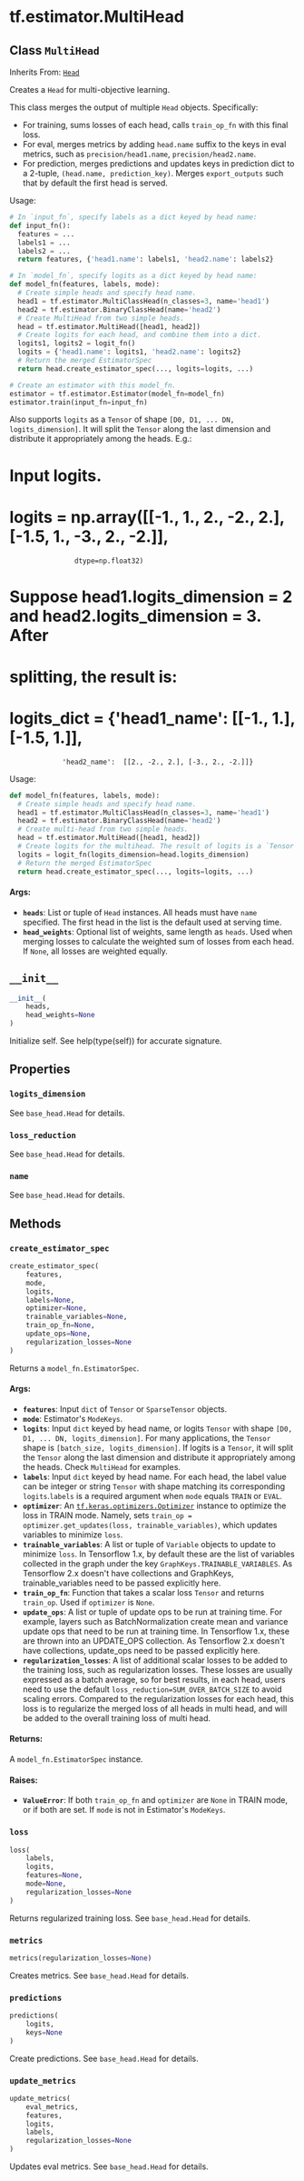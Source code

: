 <div itemscope itemtype="http://developers.google.com/ReferenceObject">
<meta itemprop="name" content="tf.estimator.MultiHead" />
<meta itemprop="path" content="Stable" />
<meta itemprop="property" content="logits_dimension"/>
<meta itemprop="property" content="loss_reduction"/>
<meta itemprop="property" content="name"/>
<meta itemprop="property" content="__init__"/>
<meta itemprop="property" content="create_estimator_spec"/>
<meta itemprop="property" content="loss"/>
<meta itemprop="property" content="metrics"/>
<meta itemprop="property" content="predictions"/>
<meta itemprop="property" content="update_metrics"/>
</div>

# tf.estimator.MultiHead

## Class `MultiHead`

Inherits From: [`Head`](../../tf/estimator/Head.md)

Creates a `Head` for multi-objective learning.

This class merges the output of multiple `Head` objects. Specifically:

* For training, sums losses of each head, calls `train_op_fn` with this
  final loss.
* For eval, merges metrics by adding `head.name` suffix to the keys in eval
  metrics, such as `precision/head1.name`, `precision/head2.name`.
* For prediction, merges predictions and updates keys in prediction dict to a
  2-tuple, `(head.name, prediction_key)`. Merges `export_outputs` such that
  by default the first head is served.

Usage:

```python
# In `input_fn`, specify labels as a dict keyed by head name:
def input_fn():
  features = ...
  labels1 = ...
  labels2 = ...
  return features, {'head1.name': labels1, 'head2.name': labels2}

# In `model_fn`, specify logits as a dict keyed by head name:
def model_fn(features, labels, mode):
  # Create simple heads and specify head name.
  head1 = tf.estimator.MultiClassHead(n_classes=3, name='head1')
  head2 = tf.estimator.BinaryClassHead(name='head2')
  # Create MultiHead from two simple heads.
  head = tf.estimator.MultiHead([head1, head2])
  # Create logits for each head, and combine them into a dict.
  logits1, logits2 = logit_fn()
  logits = {'head1.name': logits1, 'head2.name': logits2}
  # Return the merged EstimatorSpec
  return head.create_estimator_spec(..., logits=logits, ...)

# Create an estimator with this model_fn.
estimator = tf.estimator.Estimator(model_fn=model_fn)
estimator.train(input_fn=input_fn)
```

Also supports `logits` as a `Tensor` of shape
`[D0, D1, ... DN, logits_dimension]`. It will split the `Tensor` along the
last dimension and distribute it appropriately among the heads. E.g.:
# Input logits.
# logits = np.array([[-1., 1., 2., -2., 2.], [-1.5, 1., -3., 2., -2.]],
                    dtype=np.float32)
# Suppose head1.logits_dimension = 2 and head2.logits_dimension = 3. After
# splitting, the result is:
# logits_dict = {'head1_name': [[-1., 1.], [-1.5, 1.]],
                 'head2_name':  [[2., -2., 2.], [-3., 2., -2.]]}
Usage:

```python
def model_fn(features, labels, mode):
  # Create simple heads and specify head name.
  head1 = tf.estimator.MultiClassHead(n_classes=3, name='head1')
  head2 = tf.estimator.BinaryClassHead(name='head2')
  # Create multi-head from two simple heads.
  head = tf.estimator.MultiHead([head1, head2])
  # Create logits for the multihead. The result of logits is a `Tensor`.
  logits = logit_fn(logits_dimension=head.logits_dimension)
  # Return the merged EstimatorSpec
  return head.create_estimator_spec(..., logits=logits, ...)
```

#### Args:

* <b>`heads`</b>: List or tuple of `Head` instances. All heads must have `name`
    specified. The first head in the list is the default used at serving time.
* <b>`head_weights`</b>: Optional list of weights, same length as `heads`. Used when
    merging losses to calculate the weighted sum of losses from each head. If
    `None`, all losses are weighted equally.

<h2 id="__init__"><code>__init__</code></h2>

``` python
__init__(
    heads,
    head_weights=None
)
```

Initialize self.  See help(type(self)) for accurate signature.



## Properties

<h3 id="logits_dimension"><code>logits_dimension</code></h3>

See `base_head.Head` for details.

<h3 id="loss_reduction"><code>loss_reduction</code></h3>

See `base_head.Head` for details.

<h3 id="name"><code>name</code></h3>

See `base_head.Head` for details.



## Methods

<h3 id="create_estimator_spec"><code>create_estimator_spec</code></h3>

``` python
create_estimator_spec(
    features,
    mode,
    logits,
    labels=None,
    optimizer=None,
    trainable_variables=None,
    train_op_fn=None,
    update_ops=None,
    regularization_losses=None
)
```

Returns a `model_fn.EstimatorSpec`.

#### Args:

* <b>`features`</b>: Input `dict` of `Tensor` or `SparseTensor` objects.
* <b>`mode`</b>: Estimator's `ModeKeys`.
* <b>`logits`</b>: Input `dict` keyed by head name, or logits `Tensor` with shape
    `[D0, D1, ... DN, logits_dimension]`. For many applications, the
    `Tensor` shape is `[batch_size, logits_dimension]`. If logits is a
    `Tensor`, it  will split the `Tensor` along the last dimension and
    distribute it appropriately among the heads. Check `MultiHead` for
    examples.
* <b>`labels`</b>: Input `dict` keyed by head name. For each head, the label value
    can be integer or string `Tensor` with shape matching its corresponding
    `logits`.`labels` is a required argument when `mode` equals `TRAIN` or
    `EVAL`.
* <b>`optimizer`</b>: An <a href="../../tf/optimizers/Optimizer.md"><code>tf.keras.optimizers.Optimizer</code></a> instance to optimize the
    loss in TRAIN mode. Namely, sets `train_op = optimizer.get_updates(loss,
    trainable_variables)`, which updates variables to minimize `loss`.
* <b>`trainable_variables`</b>: A list or tuple of `Variable` objects to update to
    minimize `loss`. In Tensorflow 1.x, by default these are the list of
    variables collected in the graph under the key
    `GraphKeys.TRAINABLE_VARIABLES`. As Tensorflow 2.x doesn't have
    collections and GraphKeys, trainable_variables need to be passed
    explicitly here.
* <b>`train_op_fn`</b>: Function that takes a scalar loss `Tensor` and returns
    `train_op`. Used if `optimizer` is `None`.
* <b>`update_ops`</b>: A list or tuple of update ops to be run at training time. For
    example, layers such as BatchNormalization create mean and variance
    update ops that need to be run at training time. In Tensorflow 1.x,
    these are thrown into an UPDATE_OPS collection. As Tensorflow 2.x
    doesn't have collections, update_ops need to be passed explicitly here.
* <b>`regularization_losses`</b>: A list of additional scalar losses to be added to
    the training loss, such as regularization losses. These losses are
    usually expressed as a batch average, so for best results, in each head,
    users need to use the default `loss_reduction=SUM_OVER_BATCH_SIZE` to
    avoid scaling errors.  Compared to the regularization losses for each
    head, this loss is to regularize the merged loss of all heads in multi
    head, and will be added to the overall training loss of multi head.


#### Returns:

A `model_fn.EstimatorSpec` instance.


#### Raises:

* <b>`ValueError`</b>: If both `train_op_fn` and `optimizer` are `None` in TRAIN
  mode, or if both are set.
  If `mode` is not in Estimator's `ModeKeys`.

<h3 id="loss"><code>loss</code></h3>

``` python
loss(
    labels,
    logits,
    features=None,
    mode=None,
    regularization_losses=None
)
```

Returns regularized training loss. See `base_head.Head` for details.

<h3 id="metrics"><code>metrics</code></h3>

``` python
metrics(regularization_losses=None)
```

Creates metrics. See `base_head.Head` for details.

<h3 id="predictions"><code>predictions</code></h3>

``` python
predictions(
    logits,
    keys=None
)
```

Create predictions. See `base_head.Head` for details.

<h3 id="update_metrics"><code>update_metrics</code></h3>

``` python
update_metrics(
    eval_metrics,
    features,
    logits,
    labels,
    regularization_losses=None
)
```

Updates eval metrics. See `base_head.Head` for details.



